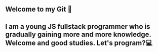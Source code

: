 ## Welcome to my Git 👋

## I am a young JS fullstack programmer who is gradually gaining more and more knowledge. Welcome and good studies. Let's program?💻




